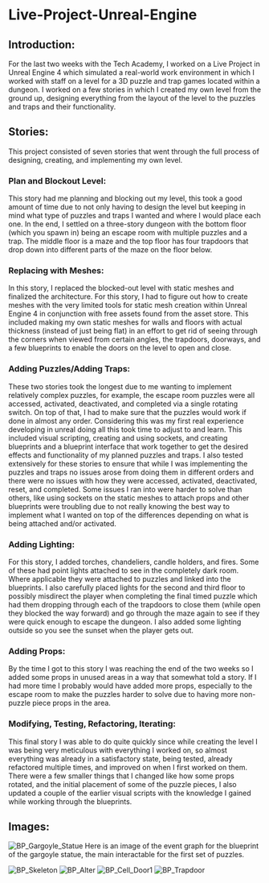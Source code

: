 # Live-Project-Unreal-Engine

## Introduction:

For the last two weeks with the Tech Academy, I worked on a Live Project in Unreal Engine 4 which simulated a real-world work environment in which I worked with staff on a level for a 3D puzzle and trap games located within a dungeon. I worked on a few stories in which I created my own level from the ground up, designing everything from the layout of the level to the puzzles and traps and their functionality.

## Stories:

This project consisted of seven stories that went through the full process of designing, creating, and implementing my own level.

### Plan and Blockout Level:
This story had me planning and blocking out my level, this took a good amount of time due to not only having to design the level but keeping in mind what type of puzzles and traps I wanted and where I would place each one. In the end, I settled on a three-story dungeon with the bottom floor (which you spawn in) being an escape room with multiple puzzles and a trap. The middle floor is a maze and the top floor has four trapdoors that drop down into different parts of the maze on the floor below.

### Replacing with Meshes:
In this story, I replaced the blocked-out level with static meshes and finalized the architecture. For this story, I had to figure out how to create meshes with the very limited tools for static mesh creation within Unreal Engine 4 in conjunction with free assets found from the asset store. This included making my own static meshes for walls and floors with actual thickness (instead of just being flat) in an effort to get rid of seeing through the corners when viewed from certain angles, the trapdoors, doorways, and a few blueprints to enable the doors on the level to open and close.

### Adding Puzzles/Adding Traps:
These two stories took the longest due to me wanting to implement relatively complex puzzles, for example, the escape room puzzles were all accessed, activated, deactivated, and completed via a single rotating switch. On top of that, I had to make sure that the puzzles would work if done in almost any order. Considering this was my first real experience developing in unreal doing all this took time to adjust to and learn. This included visual scripting, creating and using sockets, and creating blueprints and a blueprint interface that work together to get the desired effects and functionality of my planned puzzles and traps. I also tested extensively for these stories to ensure that while I was implementing the puzzles and traps no issues arose from doing them in different orders and there were no issues with how they were accessed, activated, deactivated, reset, and completed. Some issues I ran into were harder to solve than others, like using sockets on the static meshes to attach props and other blueprints were troubling due to not really knowing the best way to implement what I wanted on top of the differences depending on what is being attached and/or activated.

### Adding Lighting:
For this story, I added torches, chandeliers, candle holders, and fires. Some of these had point lights attached to see in the completely dark room. Where applicable they were attached to puzzles and linked into the blueprints. I also carefully placed lights for the second and third floor to possibly misdirect the player when completing the final timed puzzle which had them dropping through each of the trapdoors to close them (while open they blocked the way forward) and go through the maze again to see if they were quick enough to escape the dungeon. I also added some lighting outside so you see the sunset when the player gets out.

### Adding Props:
By the time I got to this story I was reaching the end of the two weeks so I added some props in unused areas in a way that somewhat told a story. If I had more time I probably would have added more props, especially to the escape room to make the puzzles harder to solve due to having more non-puzzle piece props in the area.

### Modifying, Testing, Refactoring, Iterating:
This final story I was able to do quite quickly since while creating the level I was being very meticulous with everything I worked on, so almost everything was already in a satisfactory state, being tested, already refactored multiple times, and improved on when I first worked on them. There were a few smaller things that I changed like how some props rotated, and the initial placement of some of the puzzle pieces, I also updated a couple of the earlier visual scripts with the knowledge I gained while working through the blueprints.

## Images:
![BP_Gargoyle_Statue](https://user-images.githubusercontent.com/71560004/159940396-73789b64-594b-4a74-a4c2-0d4d048600b7.png)
Here is an image of the event graph for the blueprint of the gargoyle statue, the main interactable for the first set of puzzles.

![BP_Skeleton](https://user-images.githubusercontent.com/71560004/159950758-0d669eba-075a-4531-8592-a1c8b6d722b6.png)
![BP_Alter](https://user-images.githubusercontent.com/71560004/159950744-dd75eabc-c102-480e-be55-67a46eb6387d.png)
![BP_Cell_Door1](https://user-images.githubusercontent.com/71560004/159950751-5646ebf9-c644-422e-bcf8-528ee9c7c2af.png)
![BP_Trapdoor](https://user-images.githubusercontent.com/71560004/159950753-199c3cfe-3a32-4158-8abc-bfac30071524.png)
